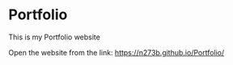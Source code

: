 # Portfolio
This is my Portfolio website


Open the website from the link: https://n273b.github.io/Portfolio/
